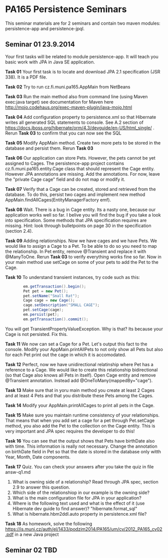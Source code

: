 # PA165 Persistence Seminars
This seminar materials are for 2 seminars and contain two maven modules: persistence-app and persistence-jpql.

## Seminar 01 23.9.2014 
Your first tasks will be related to module persistence-app. It will teach you basic work with JPA in Java SE application. 

**Task 01** Your first task is to locate and download JPA 2.1 specification (JSR 338). It is a PDF file. 
   
**Task 02** Try to run cz.fi.muni.pa165.AppMain from NetBeans 

**Task 03** Run the main method also  from command line (using Maven exec:java 
target) see documentation for Maven here http://mojo.codehaus.org/exec-maven-plugin/java-mojo.html

**Task 04** Add configuration property to persistence.xml so that Hibernate writes all generated SQL statements to console. See A.2 section of
https://docs.jboss.org/hibernate/orm/4.3/devguide/en-US/html_single/ . Rerun **Task 03** to confirm that you can now see the SQL

**Task 05** Modify AppMain method. Create two more pets to be stored in the database and persist them. Rerun **Task 03**

**Task 06** Our application can store Pets. However, the pets cannot be yet assigned to Cages. The persistence-app project contains cz.fi.muni.pa165.entity.Cage class that should represent the Cage entity. However JPA annotations are missing. Add the annotations. For now, leave the "private Cage cage" field and do not map or modify it.

**Task 07** Verify that a Cage can be created, stored and retrieved from the database. To do this, persist two cages and implement new method AppMain.findAllCages(EntityManagerFactory emf). 

**Task 08** Wait. There is a bug in Cage entity. Its a nasty one, because our application works well so far. I belive you will find the bug if you take a look into specification. Some methods that JPA specification requires are missing. Hint: look through bulletpoints on page 30 in the specification (section 2.4).

**Task 09** Adding relationships. Now we have cages and we have Pets. We would 
like to assign a Cage to a Pet. To be able to do so you need to map the relationship. In Pet entity, remove @Transient and replace it with @ManyToOne. Rerun **Task 03** to verify everything works fine so far. Now in your main method use setCage on some of your pets to add the Pet to the Cage. 

**Task 10** To understand transient instances, try code such as this: 
```java
		em.getTransaction().begin();
		Pet pet = new Pet();
		pet.setName("Small Rat");
		Cage cage = new Cage();
		cage.setDescription("SMALL CAGE");
		pet.setCage(cage);
		em.persist(pet);
		em.getTransaction().commit();
```

You will get TransientPropertyValueException. Why is that? Its because your Cage is not persisted. Fix this.

**Task 11** We now can set a Cage for a Pet. Let's output this fact to the console. Modify your AppMain.printAllPets to not only show all Pets but also for each Pet print out the cage in which it is accomodated.

**Task 12** Perfect, now we have unidirectional relatinship where Pet has a reference to a Cage. We would like to create this relationship bidirectional (so that Cage also knows all Pets in itself). Open Cage entity and remove @Transient annotation. Instead add @OneToMany(mappedBy="cage").

**Task 13** Make sure that in yoru main method you create at least 2 Cages and at least 4 Pets and that you distribute these Pets among the Cages. 

**Task 14** Modify your AppMain.printAllCages to print all pets in the Cage.

**Task 15** Make sure you maintain runtime consistency of your relationships. 
That means that when you add set a cage for a pet through Pet.setCage method, you also add the Pet to the collection on the Cage entity. This is very important and JPA spec requires the developer to do this!

**Task 16** You can see that the output shows that Pets have birthDate also with time. This information is really not necessary. Change the annotation on birthDate field in Pet so that the date is stored in the database only witth Year, Month, Date components.  

**Task 17** Quiz. You can check your answers after you take the quiz in file answ-q1.md 
 1. What is owning side of a relationship? Read through JPA spec, section 2.9 to answer this question. 
 2. Which side of the relationshiop in our example is the owning side?
 3. What is the main configuration file for JPA in your application?
 4. Where is the following text used and what is the effect of it (use Hibernate dev guide to find answer)? "hibernate.format_sql"
 5. What is hibernate.hbm2ddl.auto property in persistence.xml file?

 
**Task 18** As homework, solve the following https://is.muni.cz/auth/el/1433/podzim2014/PA165/um/cv/2012_PA165_cv02.pdf in a new Java project
 


## Seminar 02 TBD